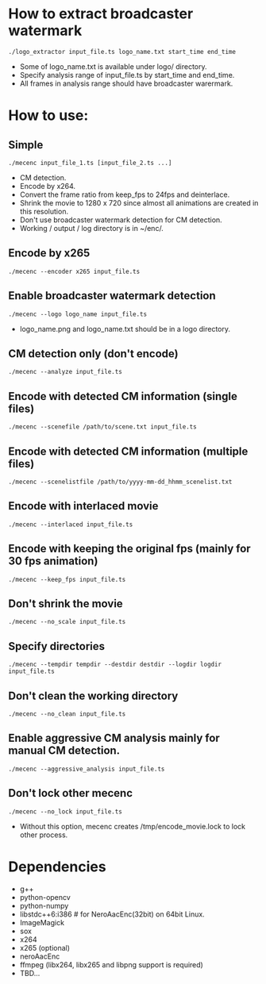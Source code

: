 # How to extract broadcaster watermark
    ./logo_extractor input_file.ts logo_name.txt start_time end_time
* Some of logo\_name.txt is available under logo/ directory.
* Specify analysis range of input\_file.ts by start\_time and end\_time.
* All frames in analysis range should have broadcaster warermark.

# How to use:

## Simple
    ./mecenc input_file_1.ts [input_file_2.ts ...]
* CM detection.
* Encode by x264.
* Convert the frame ratio from keep\_fps to 24fps and deinterlace.
* Shrink the movie to 1280 x 720 since almost all animations are created in this resolution.
* Don't use broadcaster watermark detection for CM detection.
* Working / output / log directory is in ~/enc/.

## Encode by x265
    ./mecenc --encoder x265 input_file.ts

## Enable broadcaster watermark detection
    ./mecenc --logo logo_name input_file.ts
* logo\_name.png and logo\_name.txt should be in a logo directory.

## CM detection only (don't encode)
    ./mecenc --analyze input_file.ts

## Encode with detected CM information (single files)
    ./mecenc --scenefile /path/to/scene.txt input_file.ts

## Encode with detected CM information (multiple files)
    ./mecenc --scenelistfile /path/to/yyyy-mm-dd_hhmm_scenelist.txt

## Encode with interlaced movie
    ./mecenc --interlaced input_file.ts

## Encode with keeping the original fps (mainly for 30 fps animation)
    ./mecenc --keep_fps input_file.ts

## Don't shrink the movie
    ./mecenc --no_scale input_file.ts

## Specify directories
    ./mecenc --tempdir tempdir --destdir destdir --logdir logdir input_file.ts

## Don't clean the working directory
    ./mecenc --no_clean input_file.ts

## Enable aggressive CM analysis mainly for manual CM detection.
    ./mecenc --aggressive_analysis input_file.ts

## Don't lock other mecenc
    ./mecenc --no_lock input_file.ts
* Without this option, mecenc creates /tmp/encode\_movie.lock to lock other process.

# Dependencies
* g++
* python-opencv
* python-numpy
* libstdc++6:i386  # for NeroAacEnc(32bit) on 64bit Linux.
* ImageMagick
* sox
* x264
* x265 (optional)
* neroAacEnc
* ffmpeg (libx264, libx265 and libpng support is required)
* TBD...
